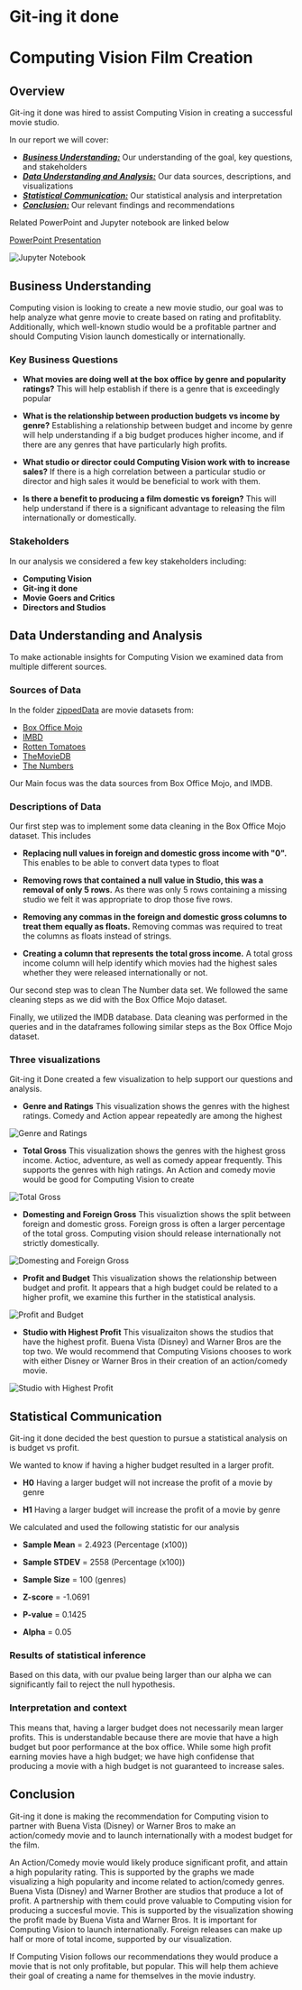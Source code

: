 # Git-ing it done
# Computing Vision Film Creation

## Overview

Git-ing it done was hired to assist Computing Vision in creating a successful movie studio. 

In our report we will cover:

* [***Business Understanding:***](#business-understanding) Our understanding of the goal, key questions, and stakeholders
* [***Data Understanding and Analysis:***](#data-understanding-and-analysis) Our data sources, descriptions, and visualizations
* [***Statistical Communication:***](#statistical-communicaiton) Our statistical analysis and interpretation
* [***Conclusion:***](#Conclusion) Our relevant findings and recommendations

Related PowerPoint and Jupyter notebook are linked below

[PowerPoint Presentation](presentation.pdf)

![Jupyter Notebook](https://github.com/QuinnGrigsby/Capstone_Git-ing_it_done_MovieInformation/blob/main/Data%20Understanding.ipynb)

## Business Understanding

Computing vision is looking to create a new movie studio, our goal was to help analyze what genre movie to create based on rating and profitablity. Additionally, which well-known studio would be a profitable partner and should Computing Vision launch domestically or internationally.  

### Key Business Questions

* **What movies are doing well at the box office by genre and popularity ratings?** This will help establish if there is a genre that is exceedingly popular

* **What is the relationship between production budgets vs income by genre?** Establishing a relationship between budget and income by genre will help understanding if a big budget produces higher income, and if there are any genres that have particularly high profits.

* **What studio or director could Computing Vision work with to increase sales?** If there is a high correlation between a particular studio or director and high sales it would be beneficial to work with them.

* **Is there a benefit to producing a film domestic vs foreign?** This will help understand if there is a significant advantage to releasing the film internationally or domestically. 

### Stakeholders 

In our analysis we considered a few key stakeholders including:

* **Computing Vision**
* **Git-ing it done**
* **Movie Goers and Critics**
* **Directors and Studios**

## Data Understanding and Analysis

To make actionable insights for Computing Vision we examined data from multiple different sources. 

### Sources of Data

In the folder [zippedData](zippedData) are movie datasets from:

* [Box Office Mojo](https://www.boxofficemojo.com/)
* [IMBD](https://www.imdb.com/)
* [Rotten Tomatoes](https://www.rottentomatoes.com/)
* [TheMovieDB](https://www.themoviedb.com/)
* [The Numbers](https://www.the-numbers.com/)

Our Main focus was the data sources from Box Office Mojo, and IMDB. 

### Descriptions of Data

Our first step was to implement some data cleaning in the Box Office Mojo dataset. This includes

* **Replacing null values in foreign and domestic gross income with "0".** This enables to be able to convert data types to float

* **Removing rows that contained a null value in Studio, this was a removal of only 5 rows.** As there was only 5 rows containing a missing studio we felt it was appropriate to drop those five rows.

* **Removing any commas in the foreign and domestic gross columns to treat them equally as floats.** Removing commas was required to treat the columns as floats instead of strings.

* **Creating a column that represents the total gross income.** A total gross income column will help identify which movies had the highest sales whether they were released internationally or not. 

Our second step was to clean The Number data set. We followed the same cleaning steps as we did with the Box Office Mojo dataset.

Finally, we utilized the IMDB database. Data cleaning was performed in the queries and in the dataframes following similar steps as the Box Office Mojo dataset. 

### Three visualizations

Git-ing it Done created a few visualization to help support our questions and analysis.

* **Genre and Ratings** This visualization shows the genres with the highest ratings. Comedy and Action appear repeatedly are among the highest

![Genre and Ratings](https://github.com/QuinnGrigsby/Capstone_Git-ing_it_done_MovieInformation/blob/main/visualizations/Genres_with_highest_rating.png)

* **Total Gross** This visualization shows the genres with the highest gross income. Actioc, adventure, as well as comedy appear frequently. This supports the genres with high ratings. An Action and comedy movie would be good for Computing Vision to create

![Total Gross](https://github.com/QuinnGrigsby/Capstone_Git-ing_it_done_MovieInformation/blob/main/visualizations/Total_gross.png)

* **Domesting and Foreign Gross** This visualiztion shows the split between foreign and domestic gross. Foreign gross is often a larger percentage of the total gross. Computing vision should release internationally not strictly domestically.

![Domesting and Foreign Gross](https://github.com/QuinnGrigsby/Capstone_Git-ing_it_done_MovieInformation/blob/main/visualizations/Domestic_and_foreign_gross.png)

* **Profit and Budget** This visualization shows the relationship between budget and profit. It appears that a high budget could be related to a higher profit, we examine this further in the statistical analysis.

![Profit and Budget](https://github.com/QuinnGrigsby/Capstone_Git-ing_it_done_MovieInformation/blob/main/visualizations/Income_and_budget.png)

* **Studio with Highest Profit** This visualizaiton shows the studios that have the highest profit. Buena Vista (Disney) and Warner Bros are the top two. We would recommend that Computing Visions chooses to work with either Disney or Warner Bros in their creation of an action/comedy movie. 

![Studio with Highest Profit](https://github.com/QuinnGrigsby/Capstone_Git-ing_it_done_MovieInformation/blob/main/visualizations/Studio_with_high_profit.png)
    
## Statistical Communication

Git-ing it done decided the best question to pursue a statistical analysis on is budget vs profit.

We wanted to know if having a higher budget resulted in a larger profit.

* **H0** Having a larger budget will not increase the profit of a movie by genre

* **H1** Having a larger budget will increase the profit of a movie by genre

We calculated and used the following statistic for our analysis

* **Sample Mean** = 2.4923 (Percentage (x100))

* **Sample STDEV** = 2558 (Percentage (x100))

* **Sample Size** = 100 (genres)

* **Z-score** = -1.0691

* **P-value** = 0.1425

* **Alpha** = 0.05

### Results of statistical inference

Based on this data, with our pvalue being larger than our alpha we can significantly fail to reject the null hypothesis.

### Interpretation and context

This means that, having a larger budget does not necessarily mean larger profits. This is understandable because there are movie that have a high budget but poor performance at the box office. While some high profit earning movies have a high budget; we have high confidense that producing a movie with a high budget is not guaranteed to increase sales. 

## Conclusion

Git-ing it done is making the recommendation for Computing vision to partner with Buena Vista (Disney) or Warner Bros to make an action/comedy movie and to launch internationally with a modest budget for the film.

An Action/Comedy movie would likely produce significant profit, and attain a high popularity rating. This is supported by the graphs we made visualizing a high popularity and income related to action/comedy genres. Buena Vista (Disney) and Warner Brother are studios that produce a lot of profit. A partnership with them could prove valuable to Computing vision for producing a succesful movie. This is supported by the visualization showing the profit made by Buena Vista and Warner Bros. It is important for Computing Vision to launch internationally. Foreign releases can make up half or more of total income, supported by our visualization. 

If Computing Vision follows our recommendations they would produce a movie that is not only profitable, but popular. This will help them achieve their goal of creating a name for themselves in the movie industry. 
